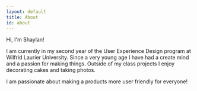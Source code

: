```yaml
---
layout: default
title: About
id: about
---
```


Hi, I'm Shaylan!

I am currently in my second year of the User Experience Design program at Wilfrid Laurier University. Since a very young age I have had a create mind and a passion for making things. Outside of my class projects I enjoy decorating cakes and taking photos.

I am passionate about making a products more user friendly for everyone!
